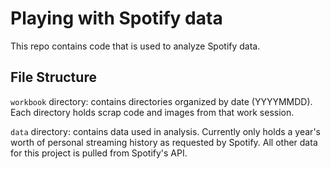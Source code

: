# Playing with Spotify data
This repo contains code that is used to analyze Spotify data.

## File Structure
`workbook` directory: contains directories organized by date (YYYYMMDD). Each directory holds scrap code and images from that work session. 

`data` directory: contains data used in analysis. Currently only holds a year's worth of personal streaming history as requested by Spotify. All other data for this project is pulled from Spotify's API. 
